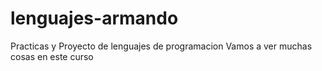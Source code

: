 # lenguajes-armando
Practicas y Proyecto de lenguajes de programacion
Vamos a ver muchas cosas en este curso
